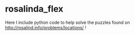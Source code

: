 # rosalinda_flex

Here I include python code to help solve the puzzles found on http://rosalind.info/problems/locations/ !
